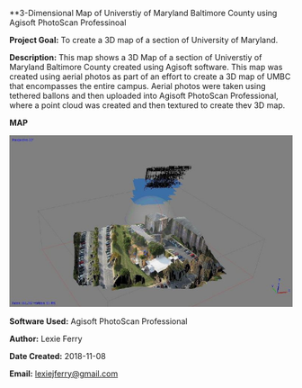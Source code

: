 **3-Dimensional Map of Universtiy of Maryland Baltimore County using Agisoft PhotoScan Professinoal

**Project Goal:** To create a 3D map of a section of University of Maryland.

**Description:** This map shows a 3D Map of a section of Universtiy of Maryland Baltimore County created using Agisoft software. This map was created using aerial photos as part of an effort to create a 3D map of UMBC that encompasses the entire campus. Aerial photos were taken using tethered ballons and then uploaded into Agisoft PhotoScan Professional, where a point cloud was created and then textured to create thev 3D map.

**MAP**

![Agisoft 3D Map](https://github.com/lexiejferry/lexiejferry.github.io/blob/master/3D_Map_AGISOFT/Capture2.JPG "Agisoft 3D map")

**Software Used:** Agisoft PhotoScan Professional

**Author:** Lexie Ferry

**Date Created:** 2018-11-08

**Email:** lexiejferry@gmail.com
